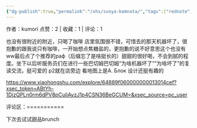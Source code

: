 ```yaml
---
{"dg-publish":true,"permalink":"/xhs/svoya-komnata/","tags":["rednote","圣彼得堡"],"created":"2025-03-17T22:14:04.135+08:00","updated":"2025-03-19T21:48:56.431+08:00"}
---
```


作者：kumori
点赞：2   |   收藏：1   |   评论：1

也没有很附近的附近，只喝了咖啡
店里氛围很不错，可惜去的那天机器坏了，很抱歉的跟我说只有咖啡，一开始想点焦糖盐的，更抱歉的说不好意思这个也没有ww最后点了个推荐的раф（后缀忘了是啥挺长的）甜甜的很好喝，不会到腻的程度。坐下以后听服务员们在进行一些巴切姆巴切姆“为啥机器坏了”“为啥坏了”的复读交流，挺可爱的
p2就在店旁边 看地图上是А. Блок 设计还挺有趣的

https://www.xiaohongshu.com/explore/64889f060000000013014cef?xsec_token=ABtYh-1DjzQPLn0rm6dPV8pCuIjAyzJ1p4CSN36BeGCUM=&xsec_source=pc_user

评论区：===========

下次去试试甜品brunch
